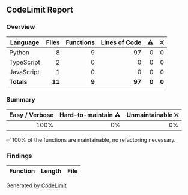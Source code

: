 ## CodeLimit Report

### Overview
| **Language** | **Files** | **Functions** | **Lines of Code** | **⚠** | **⛌** |
| --- | ---: | ---: | ---: | ---: | ---: |
| Python | 8 | 9 | 97 | 0 | 0 |
| TypeScript | 2 | 0 | 0 | 0 | 0 |
| JavaScript | 1 | 0 | 0 | 0 | 0 |
| **Totals** | **11** | **9** | **97** | **0** | **0** |

### Summary
| **Easy / Verbose** | **Hard-to-maintain ⚠** | **Unmaintainable ⛌** |
| ---: | ---: | ---: |
| 100% | 0% | 0% |

✅ 100% of the functions are maintainable, no refactoring necessary.

### Findings
| **Function** | **Length** | **File** |
| --- | ---: | --- |

Generated by [CodeLimit](https://getcodelimit.github.io)
